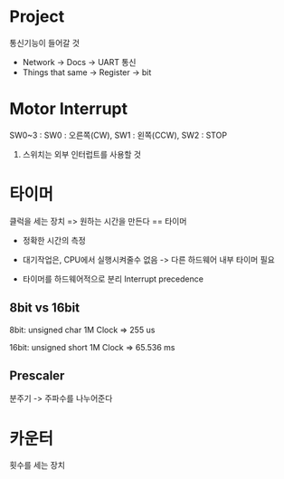 # Project
통신기능이 들어갈 것
- Network -> Docs -> UART 통신
- Things that same -> Register -> bit


# Motor Interrupt
SW0~3 : SW0 : 오른쪽(CW), SW1 : 왼쪽(CCW), SW2 : STOP
1. 스위치는 외부 인터럽트를 사용할 것


# 타이머
클럭을 세는 장치 => 원하는 시간을 만든다 == 타이머

- 정확한 시간의 측정

- 대기작업은, CPU에서 실행시켜줄수 없음 -> 다른 하드웨어 내부 타이머 필요

- 타이머를 하드웨어적으로 분리
Interrupt precedence

## 8bit vs 16bit

8bit: unsigned char
1M Clock => 255 us

16bit: unsigned short
1M Clock => 65.536 ms

## Prescaler
분주기 -> 주파수를 나누어준다



# 카운터
횟수를 세는 장치


